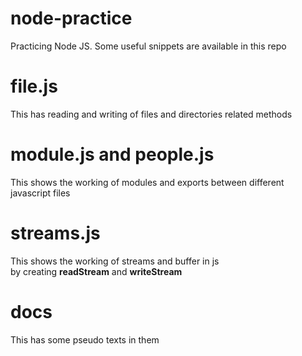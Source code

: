 # node-practice
Practicing Node JS. Some useful snippets are available in this repo

# file.js
This has reading and writing of files and directories related methods

# module.js and people.js
This shows the working of modules and exports between different javascript files

# streams.js
This shows the working of streams and buffer in js <br>
by creating <strong>readStream</strong> and <strong>writeStream</strong>

# docs
This has some pseudo texts in them


